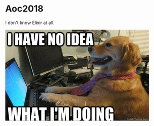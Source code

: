 # Aoc2018

I don't know Elixir at all.

![I have no idea what I'm doing.](https://raw.githubusercontent.com/seanedwards/aoc2018/master/static/title.png)
